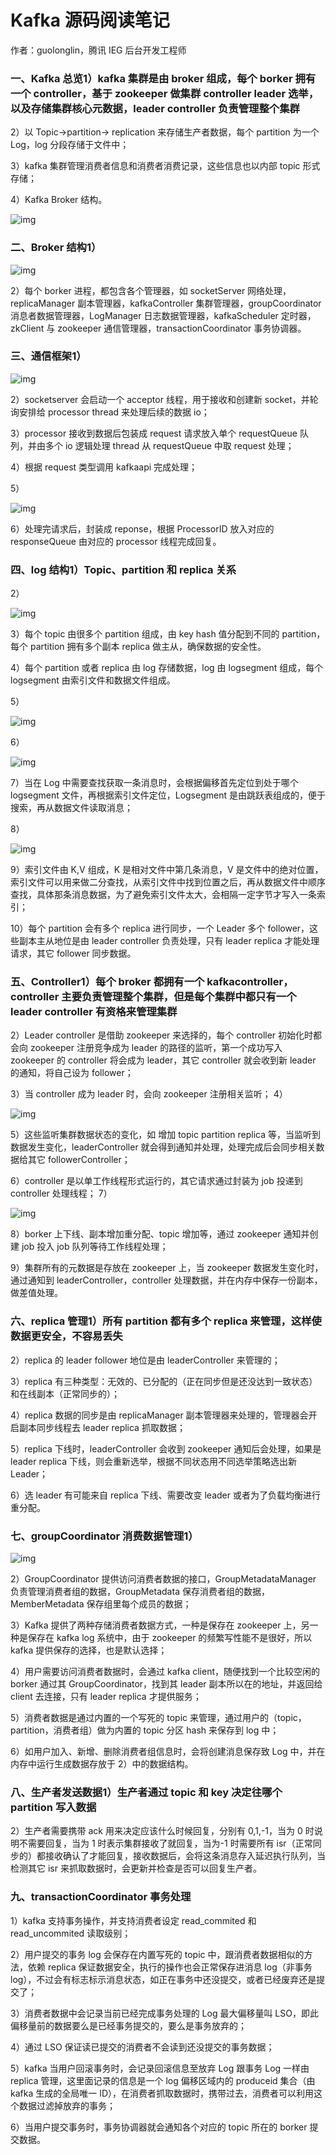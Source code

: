 Kafka 源码阅读笔记
============

作者：guolonglin，腾讯 IEG 后台开发工程师

### **一、Kafka 总览**1）kafka 集群是由 broker 组成，每个 borker 拥有一个 controller，基于 zookeeper 做集群 controller leader 选举，以及存储集群核心元数据，leader controller 负责管理整个集群

2）以 Topic->partition-> replication 来存储生产者数据，每个 partition 为一个 Log，log 分段存储于文件中；

3）kafka 集群管理消费者信息和消费者消费记录，这些信息也以内部 topic 形式存储；

4）Kafka Broker 结构。

![img](assets/v2-a176b3a0f9a6653e6676d7e2e7bfad9f_1440w.jpg)

### **二、Broker 结构**1）

![img](assets/v2-08b4addcaa904492f0e1cff65842c626_1440w.jpg)

2）每个 borker 进程，都包含各个管理器，如 socketServer 网络处理，replicaManager 副本管理器，kafkaController 集群管理器，groupCoordinator 消息者数据管理器，LogManager 日志数据管理器，kafkaScheduler 定时器，zkClient 与 zookeeper 通信管理器，transactionCoordinator 事务协调器。

### **三、通信框架**1）

![img](assets/v2-58f8d2e60d96853b5f6ba8f89b922c22_1440w.jpg)

2）socketserver 会启动一个 acceptor 线程，用于接收和创建新 socket，并轮询安排给 processor thread 来处理后续的数据 io；

3）processor 接收到数据后包装成 request 请求放入单个 requestQueue 队列，并由多个 io 逻辑处理 thread 从 requestQueue 中取 request 处理；

4）根据 request 类型调用 kafkaapi 完成处理；

5）

![img](assets/v2-8a7a1f6e0d753f085d29aee32fd064a0_1440w.jpg)

6）处理完请求后，封装成 reponse，根据 ProcessorID 放入对应的 responseQueue 由对应的 processor 线程完成回复。

### **四、log 结构**1）Topic、partition 和 replica 关系

2）

![img](assets/v2-3979c9a7498aa531fe932a4dce9fbb48_1440w.jpg)

3）每个 topic 由很多个 partition 组成，由 key hash 值分配到不同的 partition，每个 partition 拥有多个副本 replica 做主从，确保数据的安全性。

4）每个 partition 或者 replica 由 log 存储数据，log 由 logsegment 组成，每个 logsegment 由索引文件和数据文件组成。

5）

![img](assets/v2-f9e2b01e4ff0b55f547f3b5b0ddadb0d_1440w.jpg)

6）

![img](assets/v2-33a0c3ae8e0a9e725176b12dfbed4d66_1440w.jpg)

7）当在 Log 中需要查找获取一条消息时，会根据偏移首先定位到处于哪个 logsegment 文件，再根据索引文件定位，Logsegment 是由跳跃表组成的，便于搜索，再从数据文件读取消息；

8）

![img](assets/v2-9bc88e7c281de6235e8b03171e77f049_1440w.jpg)

9）索引文件由 K,V 组成，K 是相对文件中第几条消息，V 是文件中的绝对位置，索引文件可以用来做二分查找，从索引文件中找到位置之后，再从数据文件中顺序查找，具体那条消息数据，为了避免索引文件太大，会相隔一定字节才写入一条索引；

10）每个 partition 会有多个 replica 进行同步，一个 Leader 多个 follower，这些副本主从地位是由 leader controller 负责处理，只有 leader replica 才能处理请求，其它 follower 同步数据。

### **五、Controller**1）每个 broker 都拥有一个 kafkacontroller，controller 主要负责管理整个集群，但是每个集群中都只有一个 leader controller 有资格来管理集群

2）Leader controller 是借助 zookeeper 来选择的，每个 controller 初始化时都会向 zookeeper 注册竞争成为 leader 的路径的监听，第一个成功写入 zookeeper 的 controller 将会成为 leader，其它 controller 就会收到新 leader 的通知，将自己设为 follower；

3）当 controller 成为 leader 时，会向 zookeeper 注册相关监听； 4）

![img](assets/v2-a09c9461c5effeb3ac70b7d085f2c853_1440w.jpg)

5）这些监听集群数据状态的变化，如 增加 topic partition replica 等，当监听到数据发生变化，leaderController 就会得到通知并处理，处理完成后会同步相关数据给其它 followerController；

6）controller 是以单工作线程形式运行的，其它请求通过封装为 job 投递到 controller 处理线程； 7）

![img](assets/v2-e8f2365ccfdc87144c540d73f7678ada_1440w.jpg)

8）borker 上下线、副本增加重分配、topic 增加等，通过 zookeeper 通知并创建 job 投入 job 队列等待工作线程处理；

9）集群所有的元数据是存放在 zookeeper 上，当 zookeeper 数据发生变化时，通过通知到 leaderController，controller 处理数据，并在内存中保存一份副本，做差值处理。

### **六、replica 管理**1）所有 partition 都有多个 replica 来管理，这样使数据更安全，不容易丢失

2）replica 的 leader follower 地位是由 leaderController 来管理的；

3）replica 有三种类型：无效的、已分配的（正在同步但是还没达到一致状态）和在线副本（正常同步的）；

4）replica 数据的同步是由 replicaManager 副本管理器来处理的，管理器会开启副本同步线程去 leader replica 抓取数据；

5）replica 下线时，leaderController 会收到 zookeeper 通知后会处理，如果是 leader replica 下线，则会重新选举，根据不同状态用不同选举策略选出新 Leader；

6）选 leader 有可能来自 replica 下线、需要改变 leader 或者为了负载均衡进行重分配。

### **七、groupCoordinator 消费数据管理**1）

![img](assets/v2-145845fc2b00c44fa8fe3f68f818f9d2_1440w.jpg)

2）GroupCoordinator 提供访问消费者数据的接口，GroupMetadataManager 负责管理消费者组的数据，GroupMetadata 保存消费者组的数据，MemberMetadata 保存组里每个成员的数据；

3）Kafka 提供了两种存储消费者数据方式，一种是保存在 zookeeper 上，另一种是保存在 kafka log 系统中，由于 zookeeper 的频繁写性能不是很好，所以 kafka 提供保存的选择，也是默认选择；

4）用户需要访问消费者数据时，会通过 kafka client，随便找到一个比较空闲的 borker 通过其 GroupCoordinator，找到其 leader 副本所以在的地址，并返回给 client 去连接，只有 leader replica 才提供服务；

5）消费者数据是通过内置的一个写死的 topic 来管理，通过用户的（topic，partition，消费者组）做为内置的 topic 分区 hash 来保存到 log 中；

6）如用户加入、新增、删除消费者组信息时，会将创建消息保存致 Log 中，并在内存中运行生成数据存放于 2）中的数据结构。

### **八、生产者发送数据**1）生产者通过 topic 和 key 决定往哪个 partition 写入数据

2）生产者需要携带 ack 用来决定应该什么时候回复，分别有 0,1,-1，当为 0 时说明不需要回复，当为 1 时表示集群接收了就回复，当为-1 时需要所有 isr（正常同步的）都接收确认了才能回复，接收数据后，会将这条消息存入延迟执行队列，当检测其它 isr 来抓取数据时，会更新并检查是否可以回复生产者。

### **九、transactionCoordinator 事务处理**

1）kafka 支持事务操作，并支持消费者设定 read\_commited 和 read\_uncommited 读取级别；

2）用户提交的事务 log 会保存在内置写死的 topic 中，跟消费者数据相似的方法，依赖 replica 保证数据安全，执行的操作也会正常保存进消息 log（非事务 log），不过会有标志标示消息状态，如正在事务中还没提交，或者已经废弃还是提交了；

3）消费者数据中会记录当前已经完成事务处理的 Log 最大偏移量叫 LSO，即此偏移量前的数据要么是已经事务提交的，要么是事务放弃的；

4）通过 LSO 保证读已提交的消费者不会读到还没提交的事务数据；

5）kafka 当用户回滚事务时，会记录回滚信息至放弃 Log 跟事务 Log 一样由 replica 管理，这里面记录的信息是一个 log 偏移区域内的 produceid 集合（由 kafka 生成的全局唯一 ID），在消费者抓取数据时，携带过去，消费者可以利用这个数据过滤掉放弃的事务；

6）当用户提交事务时，事务协调器就会通知各个对应的 topic 所在的 borker 提交数据。

